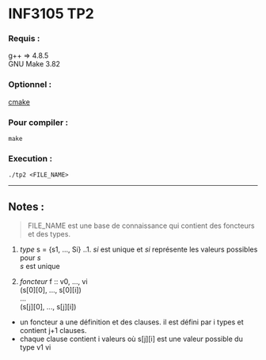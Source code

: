 # INF3105 TP2

### Requis : 
  g++ => 4.8.5  
  GNU Make 3.82  
  
  
### Optionnel : 
  [cmake](https://cmake.org)  
  
  
### Pour compiler :
  ```
  make
  ```
  
  
### Execution : 
  ```
  ./tp2 <FILE_NAME>
  ```
  
  
***

## Notes :
> FILE_NAME est une base de connaissance qui contient des foncteurs et des types.

1. _type_ s = {s1, ..., Si}
..1. _si_ est unique et _si_ représente les valeurs possibles pour _s_  
  _s_ est unique
  
2. _foncteur_ f :: v0, ..., vi  
  (s[0][0], ..., s[0][i])  
  ...  
  (s[j][0], ..., s[j][i])  
  * un foncteur a une définition et des clauses. il est défini par i types et contient j+1 clauses.  
  * chaque clause contient i valeurs où s[j][i] est une valeur possible du type v1 vi
